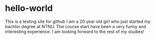 # hello-world
This is a testing site for github
I am a 20 year old girl who just started my bachlor degree at NTNU. The course start have been a very funny and interesting experience. I am looking forward to the rest of my studies!
